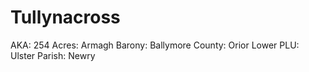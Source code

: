 # Tullynacross

AKA: 254
Acres: Armagh
Barony: Ballymore
County: Orior Lower
PLU: Ulster
Parish: Newry